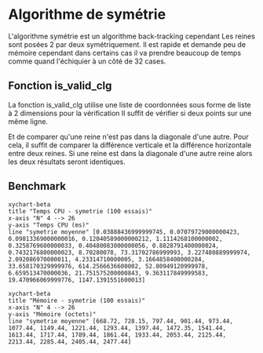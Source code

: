 # Algorithme de symétrie

L'algorithme symétrie est un algorithme back-tracking cependant Les reines sont posées 2 par deux symétriquement.
Il est rapide et demande peu de mémoire cependant dans certains cas il va prendre beaucoup de temps comme quand l'échiquier à un côté de 32 cases.

## Fonction is_valid_clg

La fonction is_valid_clg utilise une liste de coordonnées sous forme de liste à 2 dimensions pour la vérification
Il suffit de vérifier si deux points sur une même ligne.

Et de comparer qu'une reine n'est pas dans la diagonale d'une autre.
Pour cela, il suffit de comparer la différence verticale et la différence horizontale entre deux reines.
Si une reine est dans la diagonale d'une autre reine alors les deux résultats seront identiques.

## Benchmark

```mermaid
xychart-beta
title "Temps CPU - symetrie (100 essais)"
x-axis "N" 4 --> 26
y-axis "Temps CPU (ms)"
line "symetrie moyenne" [0.03888436999999745, 0.07079729000000423, 0.09813369000000016, 0.12040589000000212, 1.1114268100000002, 0.3258769600000033, 0.40480083000000056, 0.8828791400000024, 0.7432176800000023, 8.70280078, 73.31702786999993, 3.227480889999974, 2.092086970000011, 4.23314710000005, 3.1664858400000284, 33.658170329999976, 614.2566636600002, 52.80949120999978, 6.659513470000036, 21.751575200000843, 9.363117849999583, 19.470966069999776, 1147.1391551600013]
```

```mermaid
xychart-beta
title "Mémoire - symetrie (100 essais)"
x-axis "N" 4 --> 26
y-axis "Mémoire (octets)"
line "symetrie moyenne" [668.72, 728.15, 797.44, 901.44, 973.44, 1077.44, 1149.44, 1221.44, 1293.44, 1397.44, 1472.35, 1541.44, 1613.44, 1717.44, 1789.44, 1861.44, 1933.44, 2053.44, 2125.44, 2213.44, 2285.44, 2405.44, 2477.44]
```
